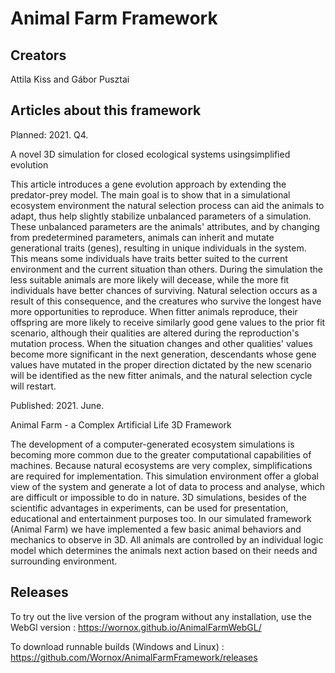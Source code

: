 # Animal Farm Framework

## Creators
Attila Kiss
and
Gábor Pusztai

## Articles about this framework

Planned: 2021. Q4.

A novel 3D simulation for closed ecological systems usingsimplified evolution

This article introduces a gene evolution approach by extending the predator-prey model. The main goal is to show that in a simulational ecosystem environment the natural selection process can aid the animals to adapt, thus help slightly stabilize unbalanced parameters of a simulation. These unbalanced parameters are the animals' attributes, and by changing from predetermined parameters, animals can inherit and mutate generational traits (genes), resulting in unique individuals in the system. This means some individuals have traits better suited to the current environment and the current situation than others. During the simulation the less suitable animals are more likely will decease, while the more fit individuals have better chances of surviving. Natural selection occurs as a result of this consequence, and the creatures who survive the longest have more opportunities to reproduce. When fitter animals reproduce, their offspring are more likely to receive similarly good gene values to the prior fit scenario, although their qualities are altered during the reproduction's mutation process. When the situation changes and other qualities' values become more significant in the next generation, descendants whose gene values have mutated in the proper direction dictated by the new scenario will be identified as the new fitter animals, and the natural selection cycle will restart.

Published: 2021. June.

Animal Farm - a Complex Artificial Life 3D Framework

The development of a computer-generated ecosystem simulations is becoming more common due to the greater computational capabilities of machines. Because natural ecosystems are very complex, simplifications are required for implementation. This simulation environment offer a global view of the system and generate a lot of data to process and analyse, which are difficult or impossible to do in nature. 3D simulations, besides of the scientific advantages in experiments, can be used for presentation, educational and entertainment purposes too. In our simulated framework (Animal Farm) we have implemented a few basic animal behaviors and mechanics to observe in 3D. All animals are controlled by an individual logic model which determines the animals next action based on their needs and surrounding environment.

## Releases
To try out the live version of the program without any installation, use the WebGl version : https://wornox.github.io/AnimalFarmWebGL/

To download runnable builds (Windows and Linux) : https://github.com/Wornox/AnimalFarmFramework/releases
